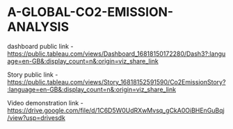 # A-GLOBAL-CO2-EMISSION-ANALYSIS 


dashboard public link -https://public.tableau.com/views/Dashboard_16818150172280/Dash3?:language=en-GB&:display_count=n&:origin=viz_share_link

Story public link -https://public.tableau.com/views/Story_16818152591590/Co2EmissionStory?:language=en-GB&:display_count=n&:origin=viz_share_link

Video demonstration link -https://drive.google.com/file/d/1C6D5W0UdRXwMvsq_gCkA0OiBHEnGuBqj/view?usp=drivesdk
